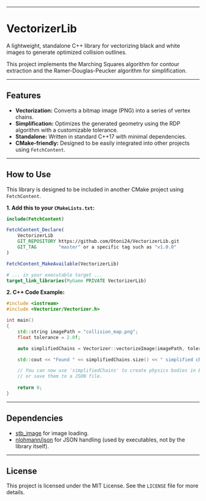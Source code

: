 -----

# VectorizerLib

A lightweight, standalone C++ library for vectorizing black and white images to generate optimized collision outlines.

This project implements the Marching Squares algorithm for contour extraction and the Ramer-Douglas-Peucker algorithm for simplification.

-----

## Features

  * **Vectorization:** Converts a bitmap image (PNG) into a series of vertex chains.
  * **Simplification:** Optimizes the generated geometry using the RDP algorithm with a customizable tolerance.
  * **Standalone:** Written in standard C++17 with minimal dependencies.
  * **CMake-friendly:** Designed to be easily integrated into other projects using `FetchContent`.

-----

## How to Use

This library is designed to be included in another CMake project using `FetchContent`.

**1. Add this to your `CMakeLists.txt`:**

```cmake
include(FetchContent)

FetchContent_Declare(
    VectorizerLib
    GIT_REPOSITORY https://github.com/Otoni24/VectorizerLib.git
    GIT_TAG        "master" or a specific tag such as "v1.0.0"
)

FetchContent_MakeAvailable(VectorizerLib)

# ... in your executable target ...
target_link_libraries(MyGame PRIVATE VectorizerLib)
```

**2. C++ Code Example:**

```cpp
#include <iostream>
#include <Vectorizer/Vectorizer.h>

int main()
{
    std::string imagePath = "collision_map.png";
    float tolerance = 2.0f;

    auto simplifiedChains = Vectorizer::vectorizeImage(imagePath, tolerance);

    std::cout << "Found " << simplifiedChains.size() << " simplified chains." << std::endl;

    // You can now use 'simplifiedChains' to create physics bodies in Box2D
    // or save them to a JSON file.
    
    return 0;
}
```

-----

## Dependencies

  * [stb\_image](https://github.com/nothings/stb) for image loading.
  * [nlohmann/json](https://github.com/nlohmann/json) for JSON handling (used by executables, not by the library itself).

-----

## License

This project is licensed under the MIT License. See the `LICENSE` file for more details.
